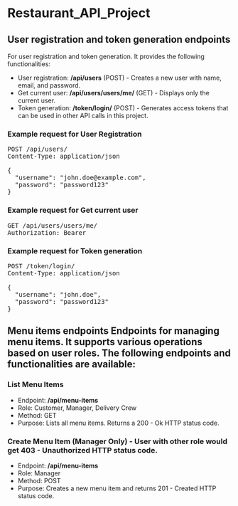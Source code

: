 # Restaurant_API_Project

## User registration and token generation endpoints 
For user registration and token generation. It provides the following functionalities:

- User registration: **/api/users** (POST) - Creates a new user with name, email, and password.
- Get current user: **/api/users/users/me/** (GET) - Displays only the current user.
- Token generation: **/token/login/** (POST) - Generates access tokens that can be used in other API calls in this project.

### Example request for User Registration
<pre>
POST /api/users/
Content-Type: application/json

{
  "username": "john.doe@example.com",
  "password": "password123"
}
</pre>

### Example request for Get current user
<pre>
GET /api/users/users/me/
Authorization: Bearer <user-token>
</pre>

### Example request for Token generation
<pre>
POST /token/login/
Content-Type: application/json

{
  "username": "john.doe",
  "password": "password123"
}
</pre>


## Menu items endpoints                                                                                                                                                    Endpoints for managing menu items. It supports various operations based on user roles. The following endpoints and functionalities are available:

### List Menu Items
- Endpoint: **/api/menu-items**
- Role: Customer, Manager, Delivery Crew
- Method: GET
- Purpose: Lists all menu items. Returns a 200 - Ok HTTP status code.

### Create Menu Item (Manager Only) - User with other role would get 403 - Unauthorized HTTP status code.
- Endpoint: **/api/menu-items**
- Role: Manager
- Method: POST
- Purpose: Creates a new menu item and returns 201 - Created HTTP status code.


     

